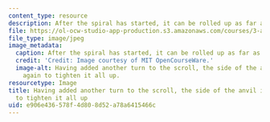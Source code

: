 ```yaml
---
content_type: resource
description: After the spiral has started, it can be rolled up as far as desired.
file: https://ol-ocw-studio-app-production.s3.amazonaws.com/courses/3-a04-modern-blacksmithing-and-physical-metallurgy-fall-2008/e906e436578f4d808d52a78a6415466c_035.jpg
file_type: image/jpeg
image_metadata:
  caption: After the spiral has started, it can be rolled up as far as desired.
  credit: 'Credit: Image courtesy of MIT OpenCourseWare.'
  image-alt: Having added another turn to the scroll, the side of the anvil is used
    again to tighten it all up.
resourcetype: Image
title: Having added another turn to the scroll, the side of the anvil is used again
  to tighten it all up
uid: e906e436-578f-4d80-8d52-a78a6415466c
---
```


